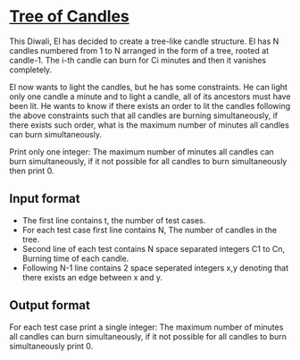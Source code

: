 # [Tree of Candles][link]

This Diwali, El has decided to create a tree-like candle structure. El has N candles numbered from 1 to N arranged in the form of a tree, rooted at candle-1. The i-th candle can burn for Ci minutes and then it vanishes completely.

El now wants to light the candles, but he has some constraints. He can light only one candle a minute and to light a candle, all of its ancestors must have been lit. He wants to know if there exists an order to lit the candles following the above constraints such that all candles are burning simultaneously, if there exists such order, what is the maximum number of minutes all candles can burn simultaneously.

Print only one integer: The maximum number of minutes all candles can burn simultaneously, if it not possible for all candles to burn simultaneously then print 0.

## Input format

- The first line contains t, the number of test cases.
- For each test case first line contains N, The number of candles in the tree.
- Second line of each test contains N space separated integers C1 to Cn, Burning time of each candle.
- Following N-1 line contains 2 space seperated integers x,y denoting that there exists an edge between x and y.

## Output format

For each test case print a single integer: The maximum number of minutes all candles can burn simultaneously, if it not possible for all candles to burn simultaneously print 0.

[link]: https://www.hackerearth.com/practice/algorithms/greedy/basics-of-greedy-algorithms/practice-problems/algorithm/tree-of-candles-912e495c/
